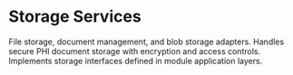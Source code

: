 # Storage Services

File storage, document management, and blob storage adapters.
Handles secure PHI document storage with encryption and access controls.
Implements storage interfaces defined in module application layers.